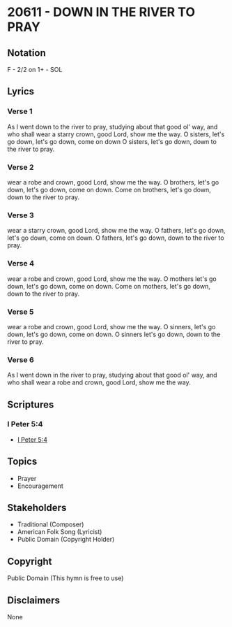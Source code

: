 # 20611 - DOWN IN THE RIVER TO PRAY

## Notation

F - 2/2 on 1+ - SOL

## Lyrics

### Verse 1

As I went down to the river to pray, studying about that good ol' way, and who shall wear a starry crown, good Lord, show me the way. O sisters, let's go down, let's go down, come on down O sisters, let's go down, down to the river to pray.

### Verse 2

wear a robe and crown, good Lord, show me the way. O brothers, let's go down, let's go down, come on down. Come on brothers, let's go down, down to the river to pray.

### Verse 3

wear a starry crown, good Lord, show me the way. O fathers, let's go down, let's go down, come on down. O fathers, let's go down, down to the river to pray.

### Verse 4

wear a robe and crown, good Lord, show me the way. O mothers let's go down, let's go down, come on down. Come on mothers, let's go down, down to the river to pray.

### Verse 5

wear a robe and crown, good Lord, show me the way. O sinners, let's go down, let's go down, come on down. O sinners let's go down, down to the river to pray.

### Verse 6

As I went down in the river to pray, studying about that good ol' way, and who shall wear a robe and crown, good Lord, show me the way.


## Scriptures

### I Peter 5:4

- [I Peter 5:4](https://www.biblegateway.com/passage/?search=I%20Peter%205%3A4)


## Topics

- Prayer
- Encouragement

## Stakeholders

- Traditional (Composer)
- American Folk Song (Lyricist)
- Public Domain (Copyright Holder)

## Copyright

Public Domain
(This hymn is free to use)

## Disclaimers

None

